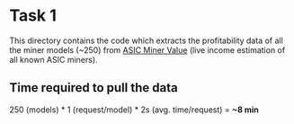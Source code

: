 # Task 1

This directory contains the code which extracts the profitability data of all the miner models (~250) from 
[ASIC Miner Value](https://www.asicminervalue.com) (live income estimation of all known ASIC miners).


## Time required to pull the data

250 (models) * 1 (request/model) * 2s (avg. time/request) = **~8 min**
